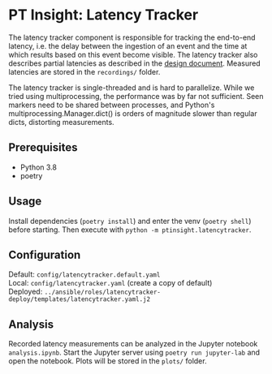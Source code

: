 # PT Insight: Latency Tracker

The latency tracker component is responsible for tracking the end-to-end latency, i.e. the delay between the ingestion of an event and the time at which results based on this event become visible. The latency tracker also describes partial latencies as described in the [design document](../docs/Latency%20Tracking.md). Measured latencies are stored in the `recordings/` folder.

The latency tracker is single-threaded and is hard to parallelize. While we tried using multiprocessing, the performance was by far not sufficient. Seen markers need to be shared between processes, and Python's  multiprocessing.Manager.dict() is orders of magnitude slower than regular dicts, distorting measurements.


## Prerequisites
* Python 3.8
* poetry


## Usage

Install dependencies (`poetry install`) and enter the venv (`poetry shell`) before starting. Then execute with
 `python -m ptinsight.latencytracker`.


## Configuration

Default: `config/latencytracker.default.yaml`  
Local: `config/latencytracker.yaml`  (create a copy of default)  
Deployed: `../ansible/roles/latencytracker-deploy/templates/latencytracker.yaml.j2`


## Analysis
Recorded latency measurements can be analyzed in the Jupyter notebook `analysis.ipynb`. Start the Jupyter server using `poetry run jupyter-lab` and open the notebook. Plots will be stored in the `plots/` folder.
